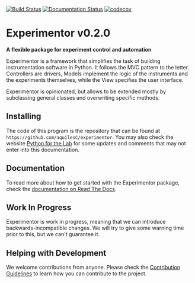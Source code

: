 [![Build Status](https://travis-ci.com/aquilesC/experimentor.svg?branch=master)](https://travis-ci.com/aquilesC/experimentor) [![Documentation Status](https://readthedocs.org/projects/experimentor/badge/?version=latest)](https://experimentor.readthedocs.io/en/latest/?badge=latest) [![codecov](https://codecov.io/gh/aquilesC/experimentor/branch/master/graph/badge.svg)](https://codecov.io/gh/aquilesC/experimentor)

# Experimentor v0.2.0

**A flexible package for experiment control and automation**

Experimentor is a framework that simplifies the task of building instrumentation software in Python. It follows the MVC pattern to the letter. Controllers are drivers, Models implement the logic of the instruments and the experiments themselves, while the View specifies the user interface. 

Experimentor is opinionated, but allows to be extended mostly by subclassing general classes and overwriting specific 
methods. 

## Installing

The code of this program is the repository that can be found at ``https://github.com/aquilesC/experimentor``. You may also check the website [Python for the Lab](https://www.pythonforthelab.com) for some updates and comments that may not enter into this documentation.

## Documentation

To read more about how to get started with the Experimentor package, check the [documentation on Read The Docs](https://experimentor.readthedocs.io/en/latest/).

## Work In Progress

Experimentor is work in progress, meaning that we can introduce backwards-incompatible changes. We will try to give some 
warning time prior to this, but we can't guarantee it. 

## Helping with Development
We welcome contributions from anyone. Please check the [Contribution Guidelines](CONTRIBUTING.md) to learn how you can contribute to the project.